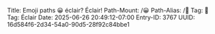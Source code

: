 Title: Emoji paths 😀 éclair? Éclair!
Path-Mount: /😀
Path-Alias: /💜
Tag: 💜
Tag: Éclair
Date: 2025-06-26 20:49:12-07:00
Entry-ID: 3767
UUID: 16d584f6-2d34-54a0-90d5-28f92c84bbe1

